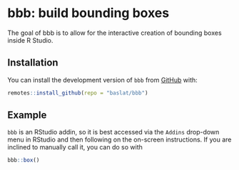 
# bbb: build bounding boxes

<!-- badges: start -->
<!-- badges: end -->

The goal of bbb is to allow for the interactive creation of bounding boxes
inside R Studio.

## Installation

You can install the development version of `bbb` from
[GitHub](https://github.com/baslat/bbb) with:

``` r
remotes::install_github(repo = "baslat/bbb")
```

## Example

`bbb` is an RStudio addin, so it is best accessed via the `Addins` drop-down
menu in RStudio and then following on the on-screen instructions. If you are
inclined to manually call it, you can do so with

``` r
bbb::box()
```

